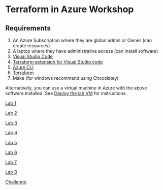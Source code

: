 # Terraform in Azure Workshop

## Requirements

1) An Azure Subscription where they are global admin or Owner (can create resources)
2) A laptop where they have administrative access (can install software)
3) [Visual Studio Code](https://code.visualstudio.com/Download)
4) [Terraform extension for Visual Studio code](https://marketplace.visualstudio.com/items?itemName=hashicorp.terraform)
5) [Azure CLI](https://learn.microsoft.com/en-us/cli/azure/install-azure-cli)
6) [Terraform](https://developer.hashicorp.com/terraform/tutorials/aws-get-started/install-cli)
7) Make (for windows recommend using Chocolatey)

Alternatively, you can use a virtual machine in Azure with the above software installed. See [Deploy the lab VM](docs/before-the-lab/deploy-lab-vm.md) for instructions.

[Lab 1](docs/lab-01-hello-world/lab-01-hello-world.md)

[Lab 2](docs/lab-02-change-impact/lab-02-change-impact.md)

[Lab 3](docs/lab-03-variables/lab-03-variables.md)

[Lab 4](docs/lab-04-modules/lab-04-modules.md)

[Lab 5](docs/lab-05-control-structures/lab-05-control-structures.md)

[Lab 6](docs/lab-06-running-scripts-on-vms/lab-06-running-scripts-on-vms.md)

[Lab 7](docs/lab-07-drift/lab-07-drift.md)

[Lab 8](docs/lab-08-state/lab-08-state.md)

[Challenge](docs/challenge/challenge.md)
